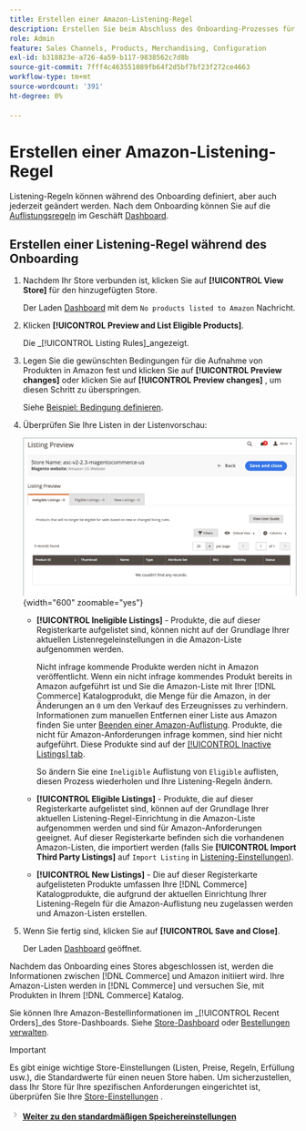 ```yaml
---
title: Erstellen einer Amazon-Listening-Regel
description: Erstellen Sie beim Abschluss des Onboarding-Prozesses für den Amazon-Verkaufskanal die anfänglichen Listening-Regeln zum Generieren von Amazon-Auflistungen für Ihre [!DNL Commerce] Produkte.
role: Admin
feature: Sales Channels, Products, Merchandising, Configuration
exl-id: b318823e-a726-4a59-b117-9838562c7d8b
source-git-commit: 7fff4c463551089fb64f2d5bf7bf23f272ce4663
workflow-type: tm+mt
source-wordcount: '391'
ht-degree: 0%

---
```


# Erstellen einer Amazon-Listening-Regel

Listening-Regeln können während des Onboarding definiert, aber auch jederzeit geändert werden. Nach dem Onboarding können Sie auf die [Auflistungsregeln](./listing-rules.md) im Geschäft [Dashboard](./amazon-store-dashboard.md).

## Erstellen einer Listening-Regel während des Onboarding

1. Nachdem Ihr Store verbunden ist, klicken Sie auf **[!UICONTROL View Store]** für den hinzugefügten Store.

   Der Laden [Dashboard](./amazon-store-dashboard.md) mit dem `No products listed to Amazon` Nachricht.

1. Klicken **[!UICONTROL Preview and List Eligible Products]**.

   Die _[!UICONTROL Listing Rules]_angezeigt.

1. Legen Sie die gewünschten Bedingungen für die Aufnahme von Produkten in Amazon fest und klicken Sie auf **[!UICONTROL Preview changes]** oder klicken Sie auf **[!UICONTROL Preview changes]** , um diesen Schritt zu überspringen.

   Siehe [Beispiel: Bedingung definieren](./ob-define-condition-example.md).

1. Überprüfen Sie Ihre Listen in der Listenvorschau:

   ![Listenvorschau](assets/amazon-ob-listing-preview.png){width="600" zoomable="yes"}

   - **[!UICONTROL Ineligible Listings]** - Produkte, die auf dieser Registerkarte aufgelistet sind, können nicht auf der Grundlage Ihrer aktuellen Listenregeleinstellungen in die Amazon-Liste aufgenommen werden.

     Nicht infrage kommende Produkte werden nicht in Amazon veröffentlicht. Wenn ein nicht infrage kommendes Produkt bereits in Amazon aufgeführt ist und Sie die Amazon-Liste mit Ihrer [!DNL Commerce] Katalogprodukt, die Menge für die Amazon, in der Änderungen an `0` um den Verkauf des Erzeugnisses zu verhindern. Informationen zum manuellen Entfernen einer Liste aus Amazon finden Sie unter [Beenden einer Amazon-Auflistung](./end-listings-manually.md). Produkte, die nicht für Amazon-Anforderungen infrage kommen, sind hier nicht aufgeführt. Diese Produkte sind auf der [[!UICONTROL Inactive Listings] tab](./inactive-listings.md).

     So ändern Sie eine `Ineligible` Auflistung von `Eligible` auflisten, diesen Prozess wiederholen und Ihre Listening-Regeln ändern.

   - **[!UICONTROL Eligible Listings]** - Produkte, die auf dieser Registerkarte aufgelistet sind, können auf der Grundlage Ihrer aktuellen Listening-Regel-Einrichtung in die Amazon-Liste aufgenommen werden und sind für Amazon-Anforderungen geeignet. Auf dieser Registerkarte befinden sich die vorhandenen Amazon-Listen, die importiert werden (falls Sie **[!UICONTROL Import Third Party Listings]** auf `Import Listing` in [Listening-Einstellungen](./listing-settings.md)).

   - **[!UICONTROL New Listings]** - Die auf dieser Registerkarte aufgelisteten Produkte umfassen Ihre [!DNL Commerce] Katalogprodukte, die aufgrund der aktuellen Einrichtung Ihrer Listening-Regeln für die Amazon-Auflistung neu zugelassen werden und Amazon-Listen erstellen.

1. Wenn Sie fertig sind, klicken Sie auf **[!UICONTROL Save and Close]**.

   Der Laden [Dashboard](./amazon-store-dashboard.md) geöffnet.

Nachdem das Onboarding eines Stores abgeschlossen ist, werden die Informationen zwischen [!DNL Commerce] und Amazon initiiert wird. Ihre Amazon-Listen werden in [!DNL Commerce] und versuchen Sie, mit Produkten in Ihrem [!DNL Commerce] Katalog.

Sie können Ihre Amazon-Bestellinformationen im _[!UICONTROL Recent Orders]_des Store-Dashboards. Siehe [Store-Dashboard](./amazon-store-dashboard.md) oder [Bestellungen verwalten](./managing-orders.md).

>[!IMPORTANT]
>
>Es gibt einige wichtige Store-Einstellungen (Listen, Preise, Regeln, Erfüllung usw.), die Standardwerte für einen neuen Store haben. Um sicherzustellen, dass Ihr Store für Ihre spezifischen Anforderungen eingerichtet ist, überprüfen Sie Ihre [Store-Einstellungen](./default-store-settings.md) .

![Nächstes Symbol](assets/btn-next.png) [**Weiter zu den standardmäßigen Speichereinstellungen**](./default-store-settings.md)

